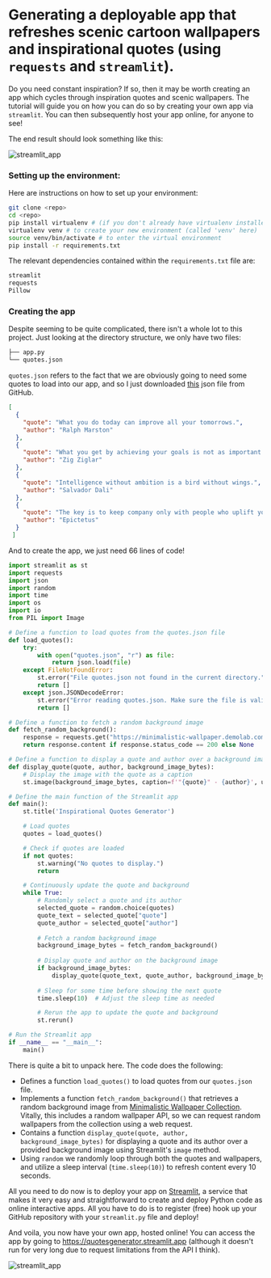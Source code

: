 # Generating a deployable app that refreshes scenic cartoon wallpapers and inspirational quotes (using `requests` and `streamlit`).

Do you need constant inspiration? If so, then it may be worth creating an app which cycles through inspiration quotes and scenic wallpapers. The tutorial will guide you on how you can do so by creating your own app via `streamlit`. You can then subsequently host your app online, for anyone to see! 

The end result should look something like this:

![streamlit_app](https://github.com/sohaamir/website_projects/blob/main/quotes_generator/assets/streamlit.gif)

### Setting up the environment:

Here are instructions on how to set up your environment:

```bash
git clone <repo>
cd <repo>
pip install virtualenv # (if you don't already have virtualenv installed)
virtualenv venv # to create your new environment (called 'venv' here)
source venv/bin/activate # to enter the virtual environment
pip install -r requirements.txt
```

The relevant dependencies contained within the `requirements.txt` file are:

```python
streamlit
requests
Pillow
```

### Creating the app

Despite seeming to be quite complicated, there isn't a whole lot to this project. Just looking at the directory structure, we only have two files:

```bash
├── app.py
└── quotes.json
```

`quotes.json` refers to the fact that we are obviously going to need some quotes to load into our app, and so I just downloaded [this](https://github.com/AtaGowani/daily-motivation/blob/master/src/data/quotes.json) json file from GitHub.

```json
[
  {
    "quote": "What you do today can improve all your tomorrows.",
    "author": "Ralph Marston"
  },
  {
    "quote": "What you get by achieving your goals is not as important as what you become by achieving your goals.",
    "author": "Zig Ziglar"
  },
  {
    "quote": "Intelligence without ambition is a bird without wings.",
    "author": "Salvador Dali"
  },
  {
    "quote": "The key is to keep company only with people who uplift you, whose presence calls forth your best.",
    "author": "Epictetus"
  }
 ]
```

And to create the app, we just need 66 lines of code!

```python
import streamlit as st
import requests
import json
import random
import time
import os
import io
from PIL import Image

# Define a function to load quotes from the quotes.json file
def load_quotes():
    try:
        with open("quotes.json", "r") as file:
            return json.load(file)
    except FileNotFoundError:
        st.error("File quotes.json not found in the current directory.")
        return []
    except json.JSONDecodeError:
        st.error("Error reading quotes.json. Make sure the file is valid JSON.")
        return []

# Define a function to fetch a random background image
def fetch_random_background():
    response = requests.get("https://minimalistic-wallpaper.demolab.com/?random")
    return response.content if response.status_code == 200 else None

# Define a function to display a quote and author over a background image
def display_quote(quote, author, background_image_bytes):
    # Display the image with the quote as a caption
    st.image(background_image_bytes, caption=f'"{quote}" - {author}', use_column_width='always')

# Define the main function of the Streamlit app
def main():
    st.title('Inspirational Quotes Generator')

    # Load quotes
    quotes = load_quotes()

    # Check if quotes are loaded
    if not quotes:
        st.warning("No quotes to display.")
        return

    # Continuously update the quote and background
    while True:
        # Randomly select a quote and its author
        selected_quote = random.choice(quotes)
        quote_text = selected_quote["quote"]
        quote_author = selected_quote["author"]
        
        # Fetch a random background image
        background_image_bytes = fetch_random_background()
        
        # Display quote and author on the background image
        if background_image_bytes:
            display_quote(quote_text, quote_author, background_image_bytes)
        
        # Sleep for some time before showing the next quote
        time.sleep(10)  # Adjust the sleep time as needed

        # Rerun the app to update the quote and background
        st.rerun()

# Run the Streamlit app
if __name__ == "__main__":
    main()
```

There is quite a bit to unpack here. The code does the following:

- Defines a function `load_quotes()` to load quotes from our `quotes.json` file.
- Implements a function `fetch_random_background()` that retrieves a random background image from  [Minimalistic Wallpaper Collection](https://github.com/DenverCoder1/minimalistic-wallpaper-collection). Vitally, this includes a random wallpaper API, so we can request random wallpapers from the collection using a web request.
- Contains a function `display_quote(quote, author, background_image_bytes)` for displaying a quote and its author over a provided background image using Streamlit's `image` method.
- Using `random` we randomly loop through both the quotes and wallpapers, and utilize a sleep interval (`time.sleep(10)`) to refresh content every 10 seconds.

All you need to do now is to deploy your app on [Streamlit](https://streamlit.io), a service that makes it very easy and straightforward to create and deploy Python code as online interactive apps. All you have to do is to register (free) hook up your GitHub repository with your `streamlit.py` file and deploy!

And voila, you now have your own app, hosted online! You can access the app by going to https://quotesgenerator.streamlit.app (although it doesn't run for very long due to request limitations from the API I think).

![streamlit_app](https://github.com/sohaamir/website_projects/blob/main/quotes_generator/assets/streamlit.gif)
